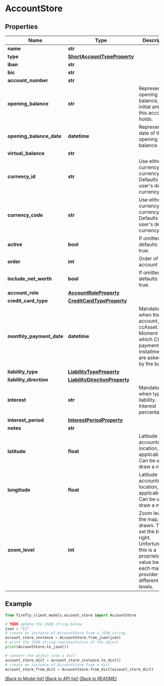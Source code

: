 # AccountStore


## Properties

Name | Type | Description | Notes
------------ | ------------- | ------------- | -------------
**name** | **str** |  | 
**type** | [**ShortAccountTypeProperty**](ShortAccountTypeProperty.md) |  | 
**iban** | **str** |  | [optional] 
**bic** | **str** |  | [optional] 
**account_number** | **str** |  | [optional] 
**opening_balance** | **str** | Represents the opening balance, the initial amount this account holds. | [optional] 
**opening_balance_date** | **datetime** | Represents the date of the opening balance. | [optional] 
**virtual_balance** | **str** |  | [optional] 
**currency_id** | **str** | Use either currency_id or currency_code. Defaults to the user&#39;s default currency. | [optional] 
**currency_code** | **str** | Use either currency_id or currency_code. Defaults to the user&#39;s default currency. | [optional] 
**active** | **bool** | If omitted, defaults to true. | [optional] [default to True]
**order** | **int** | Order of the account | [optional] 
**include_net_worth** | **bool** | If omitted, defaults to true. | [optional] [default to True]
**account_role** | [**AccountRoleProperty**](AccountRoleProperty.md) |  | [optional] 
**credit_card_type** | [**CreditCardTypeProperty**](CreditCardTypeProperty.md) |  | [optional] 
**monthly_payment_date** | **datetime** | Mandatory when the account_role is ccAsset. Moment at which CC payment installments are asked for by the bank. | [optional] 
**liability_type** | [**LiabilityTypeProperty**](LiabilityTypeProperty.md) |  | [optional] 
**liability_direction** | [**LiabilityDirectionProperty**](LiabilityDirectionProperty.md) |  | [optional] 
**interest** | **str** | Mandatory when type is liability. Interest percentage. | [optional] [default to '0']
**interest_period** | [**InterestPeriodProperty**](InterestPeriodProperty.md) |  | [optional] 
**notes** | **str** |  | [optional] 
**latitude** | **float** | Latitude of the accounts&#39;s location, if applicable. Can be used to draw a map. | [optional] 
**longitude** | **float** | Latitude of the accounts&#39;s location, if applicable. Can be used to draw a map. | [optional] 
**zoom_level** | **int** | Zoom level for the map, if drawn. This to set the box right. Unfortunately this is a proprietary value because each map provider has different zoom levels. | [optional] 

## Example

```python
from firefly_client.models.account_store import AccountStore

# TODO update the JSON string below
json = "{}"
# create an instance of AccountStore from a JSON string
account_store_instance = AccountStore.from_json(json)
# print the JSON string representation of the object
print(AccountStore.to_json())

# convert the object into a dict
account_store_dict = account_store_instance.to_dict()
# create an instance of AccountStore from a dict
account_store_from_dict = AccountStore.from_dict(account_store_dict)
```
[[Back to Model list]](../README.md#documentation-for-models) [[Back to API list]](../README.md#documentation-for-api-endpoints) [[Back to README]](../README.md)


